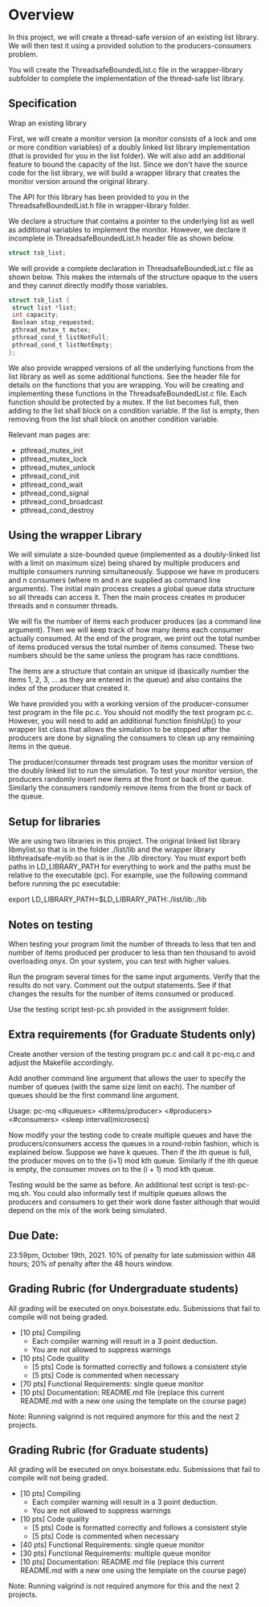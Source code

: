 # Overview

In this project, we will create a thread-safe version of an existing list library. We will then test it using a provided solution to the producers-consumers problem.

You will create the ThreadsafeBoundedList.c file in the wrapper-library subfolder to complete the implementation of the thread-safe list library.

## Specification

Wrap an existing library

First, we will create a monitor version (a monitor consists of a lock and one or more condition variables) of a doubly linked list library implementation (that is provided for you in the list folder). We will also add an additional feature to bound the capacity of the list. Since we don't have the source code for the list library, we will build a wrapper library that creates the monitor version around the original library. 

The API for this library has been provided to you in the ThreadsafeBoundedList.h file in wrapper-library folder.

We declare a structure that contains a pointer to the underlying list as well as additional variables to implement the monitor. However, we declare it incomplete in ThreadsafeBoundedList.h header file as shown below.

```c
struct tsb_list;
```

We will provide a complete declaration in ThreadsafeBoundedList.c file as shown below. This makes the internals of the structure opaque to the users and they cannot directly modify those variables.

```c
struct tsb_list {
 struct list *list;
 int capacity;
 Boolean stop_requested;
 pthread_mutex_t mutex;
 pthread_cond_t listNotFull;
 pthread_cond_t listNotEmpty;
};
```
We also provide wrapped versions of all the underlying functions from the list library as well as some additional functions. See the header file for details on the functions that you are wrapping. You will be creating and implementing these functions in the ThreadsafeBoundedList.c file. Each function should be protected by a mutex. If the list becomes full, then adding to the list shall block on a condition variable. If the list is empty, then removing from the list shall block on another condition variable.

Relevant man pages are: 
- pthread_mutex_init
- pthread_mutex_lock
- pthread_mutex_unlock
- pthread_cond_init
- pthread_cond_wait
- pthread_cond_signal
- pthread_cond_broadcast
- pthread_cond_destroy

## Using the wrapper Library

We will simulate a size-bounded queue (implemented as a doubly-linked list with a limit on maximum size) being shared by multiple producers and multiple consumers running simultaneously. Suppose we have m producers and n consumers (where m and n are supplied as command line arguments).  The initial main process creates a global queue data structure so all threads can access it.  Then the main process creates m producer threads and n consumer threads.

We will fix the number of items each producer produces (as a command line argument). Then we will keep track of how many items each consumer actually consumed. At the end of the program, we print out the total number of items produced versus the total number of items consumed. These two numbers should be the same unless the program has race conditions.

The items are a structure that contain an unique id (basically number the items 1, 2, 3, ... as they are entered in the queue) and also contains the index of the producer that created it.

We have provided you with a working version of the producer-consumer test program in the file pc.c. You should not modify the test program pc.c. However, you will need to add an additional function finishUp() to your wrapper list class that allows the simulation to be stopped after the producers are done by signaling the consumers to clean up any remaining items in the queue.

The producer/consumer threads test program uses the monitor version of the doubly linked list to run the simulation.  To test your monitor version, the producers randomly insert new items at the front or back of the queue.  Similarly the consumers randomly remove items from the front or back of the queue.

## Setup for libraries
We are using two libraries in this project. The original linked list library libmylist.so  that is in the folder ./list/lib and the wrapper library libthreadsafe-mylib.so that is in the ./lib directory. You must export both paths in LD_LIBRARY_PATH for everything to work and the paths must be relative to the executable (pc).  For example, use the following command before running the pc executable:

  export LD_LIBRARY_PATH=$LD_LIBRARY_PATH:./list/lib:./lib

## Notes on testing
When testing your program limit the number of threads to less that ten and number of items produced per producer to less than ten thousand to avoid overloading onyx. On your system, you can test with higher values.

Run the program several times for the same input arguments. Verify that the results do not vary. Comment out the output statements. See if that changes the results for the number of items consumed or produced.

Use the testing script test-pc.sh provided in the assignment folder. 

## Extra requirements (for Graduate Students only)
Create another version of the testing program pc.c and call it pc-mq.c and adjust the Makefile accordingly.

Add another command line argument that allows the user to specify the number of queues (with the same size limit on each). The number of queues should be the first command line argument.

Usage: pc-mq <#queues> <poolsize> <#items/producer> <#producers> <#consumers> <sleep interval(microsecs)
                                                                                     
Now modify your the testing code to create multiple queues and have the producers/consumers access the queues in a round-robin fashion, which is explained below.
Suppose we have k queues. Then if the ith queue is full, the producer moves on to the (i+1) mod kth queue. Similarly if the ith queue is empty, the consumer moves on to the (i + 1) mod kth queue.

Testing would be the same as before. An additional test script is test-pc-mq.sh. You could also informally test if multiple queues allows the producers and consumers to get their work done faster although that would depend on the mix of the work being simulated.

## Due Date:  

23:59pm, October 19th, 2021. 10% of penalty for late submission within 48 hours; 20% of penalty after the 48 hours window.

## Grading Rubric (for Undergraduate students)

All grading will be executed on onyx.boisestate.edu. Submissions that fail to compile will not being graded.
                                                                                     
- [10 pts] Compiling
  - Each compiler warning will result in a 3 point deduction.
  - You are not allowed to suppress warnings
- [10 pts] Code quality
  - [5 pts] Code is formatted correctly and follows a consistent style
  - [5 pts] Code is commented when necessary
- [70 pts] Functional Requirements: single queue monitor
- [10 pts] Documentation: README.md file (replace this current README.md with a new one using the template on the course page)

Note: Running valgrind is not required anymore for this and the next 2 projects.
                                                                                     
 ## Grading Rubric (for Graduate students)

All grading will be executed on onyx.boisestate.edu. Submissions that fail to compile will not being graded.
                                                                                     
- [10 pts] Compiling
  - Each compiler warning will result in a 3 point deduction.
  - You are not allowed to suppress warnings
- [10 pts] Code quality
  - [5 pts] Code is formatted correctly and follows a consistent style
  - [5 pts] Code is commented when necessary
- [40 pts] Functional Requirements: single queue monitor
- [30 pts] Functional Requirements: multiple queue monitor                                                                      
- [10 pts] Documentation: README.md file (replace this current README.md with a new one using the template on the course page)
                                                                                     
Note: Running valgrind is not required anymore for this and the next 2 projects.
